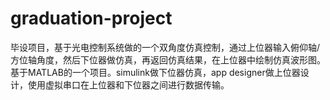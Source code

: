 # graduation-project
毕设项目，基于光电控制系统做的一个双角度仿真控制，通过上位器输入俯仰轴/方位轴角度，然后下位器做仿真，再返回仿真结果，在上位器中绘制仿真波形图。
基于MATLAB的一个项目。simulink做下位器仿真，app designer做上位器设计，使用虚拟串口在上位器和下位器之间进行数据传输。
